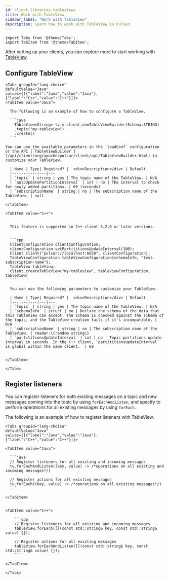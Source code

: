 ```yaml
---
id: client-libraries-tableviews
title: Work with TableView
sidebar_label: "Work with TableView"
description: Learn how to work with TableView in Pulsar.
---
```


````mdx-code-block
import Tabs from '@theme/Tabs';
import TabItem from '@theme/TabItem';
````

After setting up your clients, you can explore more to start working with [TableView](concepts-clients.md#tableview).

## Configure TableView


````mdx-code-block
<Tabs groupId="lang-choice"
defaultValue="Java"
values={[{"label":"Java","value":"Java"},{"label":"C++","value":"C++"}]}>
<TabItem value="Java">

  The following is an example of how to configure a TableView.
  
  ```java
    TableView<String> tv = client.newTableViewBuilder(Schema.STRING)
    .topic("my-tableview")
    .create()
  ```

You can use the available parameters in the `loadConf` configuration or the API [`TableViewBuilder`](/api/client/org/apache/pulsar/client/api/TableViewBuilder.html) to customize your TableView.

  | Name | Type| Required? |  <div>Description</div> | Default
  |---|---|---|---|---
  | `topic` | string | yes | The topic name of the TableView. | N/A
  | `autoUpdatePartitionInterval` | int | no | The interval to check for newly added partitions. | 60 (seconds)
  | `subscriptionName` | string | no | The subscription name of the TableView. | null

</TabItem>

<TabItem value="C++">


  This feature is supported in C++ client 3.2.0 or later versions.


  ```cpp
  ClientConfiguration clientConfiguration;
  clientConfiguration.setPartititionsUpdateInterval(100);
  Client client("pulsar://localhost:6650", clientConfiguration);
  TableViewConfiguration tableViewConfiguration{schemaInfo, "test-subscription-name"};
  TableView tableView;
  client.createTableView("my-tableview", tableViewConfiguration, tableView)
  ```

  You can use the following parameters to customize your TableView.

  | Name | Type| Required? |  <div>Description</div> | Default
  |---|---|---|---|---
  | `topic` | string | yes | The topic name of the TableView. | N/A
  | `schemaInfo` | struct | no | Declare the schema of the data that this TableView can accept. The schema is checked against the schema of the topic, and the TableView creation fails if it's incompatible. | N/A
  | `subscriptionName` | string | no | The subscription name of the TableView. | reader-\{random string\}
  | `partititionsUpdateInterval` | int | no | Topic partitions update interval in seconds. In the C++ client, `partititionsUpdateInterval` is global within the same client.  | 60


</TabItem>

</Tabs>
````

## Register listeners

You can register listeners for both existing messages on a topic and new messages coming into the topic by using `forEachAndListen`, and specify to perform operations for all existing messages by using `forEach`.

The following is an example of how to register listeners with TableView.


````mdx-code-block
<Tabs groupId="lang-choice"
defaultValue="Java"
values={[{"label":"Java","value":"Java"},{"label":"C++","value":"C++"}]}>

<TabItem value="Java">

  ```java
  // Register listeners for all existing and incoming messages
  tv.forEachAndListen((key, value) -> /*operations on all existing and incoming messages*/)

  // Register actions for all existing messages
  tv.forEach((key, value) -> /*operations on all existing messages*/)
  ```

</TabItem>


<TabItem value="C++">

    ```cpp
    // Register listeners for all existing and incoming messages
    tableView.forEach([](const std::string& key, const std::string& value) {});

    // Register actions for all existing messages
    tableView.forEachAndListen([](const std::string& key, const std::string& value) {});
    ```

</TabItem>

</Tabs>
````